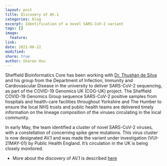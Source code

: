 ```yaml
---
layout: post
title: Discovery of AV.1
categories: blog
excerpt: Identification of a novel SARS-CoV-2 variant
tags: []
image:
  feature:
link:
date: 2021-06-22
modified:
share: true
author: Sharon Hsu
---
```



Sheffield Bioinformatics Core has been working with [Dr. Thushan de Silva](https://www.sheffield.ac.uk/medicine/people/iicd/thushan-de-silva) and his group from the Department of Infection, Immunity and Cardiovascular Disease in the university to deliver SARS-CoV-2 sequencing, as part of the COVID-19 Genomics UK (COG-UK) project. The Sheffield COVID-19 Genomics Group sequence SARS-CoV-2 positive samples from hospitals and health-care facilities throughout Yorkshire and The Humber to ensure the local NHS trusts and public health teams are delivered timely information on the lineage composition of the viruses circulating in the local community.

In early May, the team identified a cluster of novel SARS-CoV-2 viruses, with a constellation of concerning spike gene mutations. This virus cluster is now designated AV.1 and was made the variant under investigation (VUI-21MAY-01) by Public Health England. It’s circulation in the UK is being closely monitored. 

- More about the discovery of AV.1 is described [here](https://virological.org/t/detection-of-spike-mutations-d80g-t95i-g142d-144-n439k-e484k-p681h-i1130v-and-d1139h-in-b-1-1-482-lineage-av-1-samples-from-south-yorkshire-uk/699)
